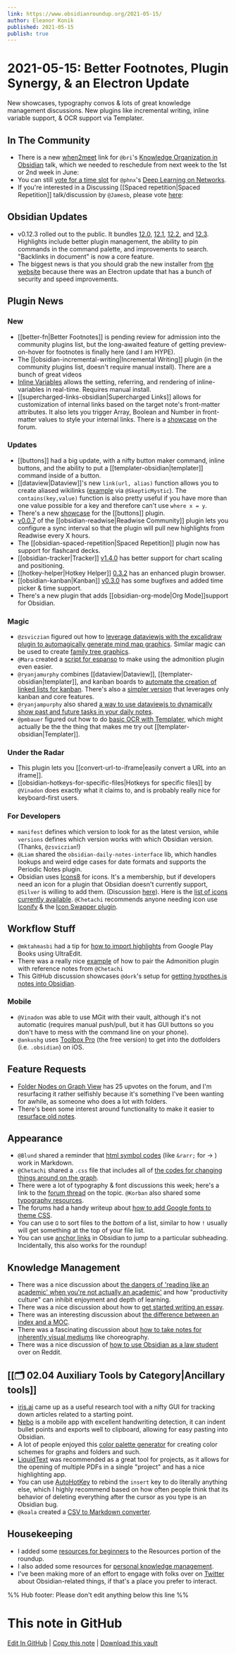 ```yaml
---
link: https://www.obsidianroundup.org/2021-05-15/
author: Eleanor Konik
published: 2021-05-15
publish: true
---
```


# 2021-05-15: Better Footnotes, Plugin Synergy, & an Electron Update
New showcases, typography convos & lots of great knowledge management discussions. New plugins like incremental writing, inline variable support, & OCR support via Templater.

## In The Community

- There is a new [when2meet](https://www.when2meet.com/?11861492-Aihza) link for `@bri`'s [Knowledge Organization in Obsidian](https://forum.obsidian.md/t/knowledge-organization-cataloging-and-classification-in-obsidian-community-talk-by-brimwats/) talk, which we needed to reschedule from next week to the 1st or 2nd week in June:
- You can still [vote for a time slot](https://www.when2meet.com/?11752321-UHqgS) for `@phnx`'s [Deep Learning on Networks](https://forum.obsidian.md/t/deep-learning-on-networks-community-talk-by-phnx/).
- If you're interested in a Discussing [[Spaced repetition|Spaced Repetition]] talk/discussion by `@Jamesb`, please vote [here](https://forum.obsidian.md/t/obsidian-talks-voting-post-which-talks-do-you-want-to-hear/15705/40):

## Obsidian Updates

- v0.12.3 rolled out to the public. It bundles [12.0](https://forum.obsidian.md/t/obsidian-release-v0-12-0/16809), [12.1](https://forum.obsidian.md/t/obsidian-release-v0-12-1/16904), [12.2](https://forum.obsidian.md/t/obsidian-release-v0-12-2/17602), and [12.3](https://forum.obsidian.md/t/obsidian-release-v0-12-3/17957). Highlights include better plugin management, the ability to pin commands in the command palette, and improvements to search. "Backlinks in document" is now a core feature.
- The biggest news is that you should grab the new installer from [the website](https://obsidian.md/) because there was an Electron update that has a bunch of security and speed improvements.

## Plugin News

### New

- [[better-fn|Better Footnotes]] is pending review for admission into the community plugins list, but the long-awaited feature of getting preview-on-hover for footnotes is finally here (and I am HYPE).
- The [[obsidian-incremental-writing|Incremental Writing]] plugin (in the community plugins list, doesn't require manual install). There are a bunch of great videos
- [Inline Variables](https://github.com/flip-md/obsidian-inline-variables) allows the setting, referring, and rendering of inline-variables in real-time. Requires manual install.
- [[supercharged-links-obsidian|Supercharged Links]] allows for customization of internal links based on the target note's front-matter attributes. It also lets you trigger Array, Boolean and Number in front-matter values to style your internal links. There is a [showcase](https://forum.obsidian.md/t/supercharged-links-showcase/18219) on the forum.

### Updates

- [[buttons]] had a big update, with a nifty button maker command, inline buttons, and the ability to put a [[templater-obsidian|templater]] command inside of a button.
- [[dataview|Dataview]]'s new `link(url, alias)` function allows you to create aliased wikilinks ([example](http://discordapp.com/channels/686053708261228577/840286238928797736/840599798176022529) via `@SkepticMystic`). The `contains(key,value)` function is also pretty useful if you have more than one value possible for a key and therefore can't use `where x = y`.
- There's a new [showcase](https://forum.obsidian.md/t/buttons-showcase/18044) for the [[buttons]] plugin.
- [v0.0.7](https://github.com/renehernandez/obsidian-readwise/releases/tag/0.0.7) of the [[obsidian-readwise|Readwise Community]] plugin lets you configure a sync interval so that the plugin will pull new highlights from Readwise every X hours.
- The [[obsidian-spaced-repetition|Spaced Repetition]] plugin now has support for flashcard decks.
- [[obsidian-tracker|Tracker]] [v1.4.0](https://github.com/pyrochlore/obsidian-tracker) has better support for chart scaling and positioning.
- [[hotkey-helper|Hotkey Helper]] [0.3.2](https://github.com/pjeby/hotkey-helper) has an enhanced plugin browser.
- [[obsidian-kanban|Kanban]] [v0.3.0](https://github.com/mgmeyers/obsidian-kanban/discussions/89) has some bugfixes and added time picker & time support.
- There's a new plugin that adds [[obsidian-org-mode|Org Mode]]support for Obsidian.

### Magic

- `@zsviczian` figured out how to [leverage dataviewjs with the excalidraw plugin to automagically generate mind map graphics](https://discord.com/channels/686053708261228577/840286238928797736/840606013341696040). Similar magic can be used to create [family tree graphics](https://discord.com/channels/686053708261228577/840286238928797736/840644541270982716).
- `@Mara` created a [script for espanso](https://discord.com/channels/686053708261228577/694233507500916796/841422069694201896) to make using the admonition plugin even easier.
- `@ryanjamurphy` combines [[dataview|Dataview]], [[templater-obsidian|templater]], and kanban boards to [automate the creation of linked lists for kanban](https://discord.com/channels/686053708261228577/840286238928797736/841745942025207857). There's also a [simpler version](https://discord.com/channels/686053708261228577/840286238928797736/841779336398504017) that leverages only kanban and core features.
- `@ryanjampurphy` also shared [a way to use dataviewjs to dynamically show past and future tasks in your daily notes](https://discord.com/channels/686053708261228577/840286238928797736/842152590379712563).
- `@pmbauer` figured out how to do [basic OCR with Templater](https://forum.obsidian.md/t/basic-ocr-in-obsidian/18087), which might actually be the the thing that makes me try out [[templater-obsidian|Templater]].

### Under the Radar

- This plugin lets you [[convert-url-to-iframe|easily convert a URL into an iframe]].
- [[obsidian-hotkeys-for-specific-files|Hotkeys for specific files]] by `@Vinadon` does exactly what it claims to, and is probably really nice for keyboard-first users.

### For Developers

- `manifest` defines which version to look for as the latest version, while `versions` defines which version works with which Obsidian version. (Thanks, `@zsviczian`!)
- `@Liam` shared the `obsidian-daily-notes-interface` lib, which handles lookups and weird edge cases for date formats and supports the Periodic Notes plugin.
- Obsidian uses [Icons8](https://icons8.com/) for icons. It's a membership, but if developers need an icon for a plugin that Obsidian doesn't currently support, `@Silver` is willing to add them. (Discussion [here](https://discord.com/channels/686053708261228577/840286264964022302/841732418439610388)). Here is the [list of icons currently available](https://github.com/obsidianmd/obsidian-api/issues/3#issuecomment-724665569). `@Chetachi` recommends anyone needing icon use [Iconify](https://iconify.design/icon-sets/) & the [Icon Swapper plugin](https://forum.obsidian.md/t/obsidian-icon-swapper-plugin/17539).

## Workflow Stuff

- `@mktahmasbi` had a tip for [how to import highlights](http://discordapp.com/channels/686053708261228577/694233507500916796/841790522397294623) from Google Play Books using UltraEdit.
- There was a really nice [example](http://discordapp.com/channels/686053708261228577/702656734631821413/840937390498775062) of how to pair the Admonition plugin with reference notes from `@Chetachi`
- This GitHub discussion showcases `@dork`'s setup for [getting hypothes.is notes into Obsidian](https://github.com/out-of-cheese-error/gooseberry/discussions/73).

### Mobile

- `@Vinadon` was able to use MGit with their vault, although it's not automatic (requires manual push/pull, but it has GUI buttons so you don't have to mess with the command line on your phone).
- `@ankushg` uses [Toolbox Pro](https://toolboxpro.app/) (the free version) to get into the dotfolders (i.e. `.obsidian`) on iOS.

## Feature Requests

- [Folder Nodes on Graph View](https://forum.obsidian.md/t/folder-graph-view/4641) has 25 upvotes on the forum, and I'm resurfacing it rather selfishly because it's something I've been wanting for awhile, as someone who does a lot with folders.
- There's been some interest around functionality to make it easier to [resurface old notes](https://forum.obsidian.md/t/note-aging/467/11).

## Appearance

- `@Blund` shared a reminder that [html symbol codes](http://cactus.io/resources/toolbox/html-symbol-codes) (like `&rarr;` for &rarr; ) work in Markdown.
- `@Chetachi` shared a `.css` file that includes all of [the codes for changing things around on the graph](http://discordapp.com/channels/686053708261228577/702656734631821413/841353144856084500).
- There were a lot of typography & font discussions this week; here's a link to the [forum thread](https://forum.obsidian.md/t/your-favourite-fonts-choice-and-why-thread/18129) on the topic. `@Korban` also shared some [typography resources](http://discordapp.com/channels/686053708261228577/702656734631821413/842671647550078996).
- The forums had a handy writeup about [how to add Google fonts to theme CSS](https://forum.obsidian.md/t/fyi-how-to-add-google-fonts-to-any-themes-css/18115).
- You can use `Ω` to sort files to the _bottom_ of a list, similar to how `!` usually will get something at the top of your file list.
- You can use [anchor links](https://www.reddit.com/r/ObsidianMD/comments/nbbskz/anchor_links/) in Obsidian to jump to a particular subheading. Incidentally, this also works for the roundup!

## Knowledge Management

- There was a nice discussion about [the dangers of 'reading like an academic' when you're not actually an academic'](http://discordapp.com/channels/686053708261228577/710585052769157141/840298881462960138) and how "productivity culture" can inhibit enjoyment and depth of learning.
- There was a nice discussion about how to [get started writing an essay](https://discord.com/channels/686053708261228577/722584061087842365/840989959053246495).
- There was an interesting discussion about [the difference between an index and a MOC](http://discordapp.com/channels/686053708261228577/710585052769157141/841885329572495360).
- There was a fascinating discussion about [how to take notes for inherently visual mediums](http://discordapp.com/channels/686053708261228577/710585052769157141/842458593444888636) like choreography.
- There was a nice discussion of [how to use Obsidian as a law student](https://www.reddit.com/r/ObsidianMD/comments/n8g5zs/looking_for_a_law_school_example_using_obsidian/) over on Reddit.

## [[🗂️ 02.04 Auxiliary Tools by Category|Ancillary tools]]

- [iris.ai](https://iris.ai/) came up as a useful research tool with a nifty GUI for tracking down articles related to a starting point.
- [Nebo](https://www.nebo.app/) is a mobile app with excellent handwriting detection, it can indent bullet points and exports well to clipboard, allowing for easy pasting into Obsidian.
- A lot of people enjoyed this [color palette generator](https://coolors.co/generate) for creating color schemes for graphs and folders and such.
- [LiquidText](https://www.liquidtext.net/) was recommended as a great tool for projects, as it allows for the opening of multiple PDFs in a single "project" and has a nice highlighting app.
- You can use [AutoHotKey](https://www.autohotkey.com/) to rebind the `insert` key to do literally anything else, which I highly recommend based on how often people think that its behavior of deleting everything after the cursor as you type is an Obsidian bug.
- `@koala` created a [CSV to Markdown converter](https://github.com/kometenstaub/csv-to-md).

## Housekeeping

- I added some [resources for beginners](https://obsidianroundup.org/resources/#for-beginners) to the Resources portion of the roundup.
- I also added some resources for [personal knowledge management](https://obsidianroundup.org/resources/#personal-knowledge-management).
- I've been making more of an effort to engage with folks over on [Twitter](https://twitter.com/EleanorKonik) about Obsidian-related things, if that's a place you prefer to interact.

%% Hub footer: Please don't edit anything below this line %%

# This note in GitHub

<span class="git-footer">[Edit In GitHub](https://github.dev/obsidian-community/obsidian-hub/blob/main/01%20-%20Community/Obsidian%20Roundup/2021.05.15.md "git-hub-edit-note") | [Copy this note](https://raw.githubusercontent.com/obsidian-community/obsidian-hub/main/01%20-%20Community/Obsidian%20Roundup/2021.05.15.md "git-hub-copy-note") | [Download this vault](https://github.com/obsidian-community/obsidian-hub/archive/refs/heads/main.zip "git-hub-download-vault") </span>
